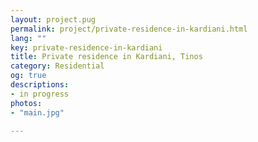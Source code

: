 ```yaml
---
layout: project.pug
permalink: project/private-residence-in-kardiani.html
lang: ""
key: private-residence-in-kardiani
title: Private residence in Kardiani, Tinos
category: Residential
og: true
descriptions:
- in progress
photos:
- "main.jpg"

---
```

